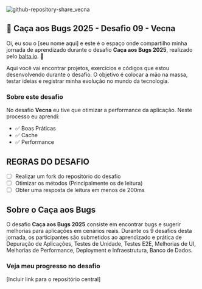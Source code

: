![github-repository-share_vecna](https://github.com/user-attachments/assets/57ed9773-f471-4984-b709-1d4d49975c27)

## 👻 Caça aos Bugs 2025 - Desafio 09 - Vecna

Oi, eu sou o [seu nome aqui] e este é o espaço onde compartilho minha jornada de aprendizado durante o desafio **Caça aos Bugs 2025**, realizado pelo [balta.io](https://balta.io). 👻

Aqui você vai encontrar projetos, exercícios e códigos que estou desenvolvendo durante o desafio. O objetivo é colocar a mão na massa, testar ideias e registrar minha evolução no mundo da tecnologia.

### Sobre este desafio
No desafio **Vecna** eu tive que otimizar a performance da aplicação.
Neste processo eu aprendi:
* ✅ Boas Práticas
* ✅ Cache
* ✅ Performance

## REGRAS DO DESAFIO
- [ ] Realizar um fork do repositório do desafio
- [ ] Otimizar os métodos (Principalmente os de leitura)
- [ ] Obter uma resposta de leitura em menos de 200ms

## Sobre o Caça aos Bugs
O desafio **Caça aos Bugs 2025** consiste em encontrar bugs e sugerir melhorias para aplicações em cenários reais. Durante os 9 desafios desta jornada, os participantes são submetidos ao aprendizado e prática de Depuração de Aplicações, Testes de Unidade, Testes E2E, Melhorias de UI, Melhorias de Performance, Deployment e Infraestrutura,
Banco de Dados.

### Veja meu progresso no desafio
[Incluir link para o repositório central]
